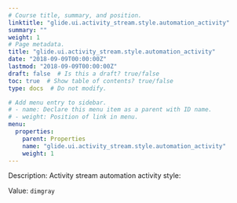 ```yaml
---
# Course title, summary, and position.
linktitle: "glide.ui.activity_stream.style.automation_activity"
summary: ""
weight: 1
# Page metadata.
title: "glide.ui.activity_stream.style.automation_activity"
date: "2018-09-09T00:00:00Z"
lastmod: "2018-09-09T00:00:00Z"
draft: false  # Is this a draft? true/false
toc: true  # Show table of contents? true/false
type: docs  # Do not modify.

# Add menu entry to sidebar.
# - name: Declare this menu item as a parent with ID name.
# - weight: Position of link in menu.
menu:
  properties:
    parent: Properties
    name: "glide.ui.activity_stream.style.automation_activity"
    weight: 1
---
```


Description: Activity stream automation activity style:


Value: `dimgray`